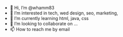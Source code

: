 - 👋 Hi, I’m @whamm83
- 👀 I’m interested in tech, wed design, seo, marketing, 
- 🌱 I’m currently learning html, java, css
- 💞️ I’m looking to collaborate on ...
- 📫 How to reach me by email

<!---
whamm83/whamm83 is a ✨ special ✨ repository because its `README.md` (this file) appears on your GitHub profile.
You can click the Preview link to take a look at your changes.
--->
